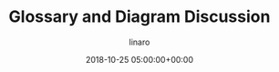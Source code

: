---
author: linaro
categories:
- events
- attended
- ats-2018
comments: false
event: ats-2018
date: '2018-10-25 05:00:00+00:00'
image:
  featured: true
  path: /assets/images/content/ats-2018-glossary.png
layout: resource-post
title: 'Glossary and Diagram Discussion'
youtube_video_url: https://www.youtube.com/watch?v=VvKBR8KSrkI
---